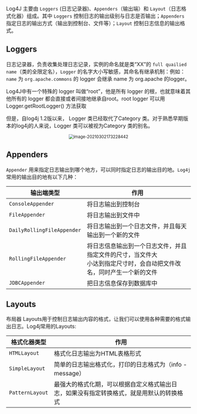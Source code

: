 Log4J 主要由 `Loggers` (日志记录器)、`Appenders`（输出端）和 `Layout`（日志格式化器）组成。其中 `Loggers`  控制日志的输出级别与日志是否输出；`Appenders` 指定日志的输出方式（输出到控制台、文件等）；`Layout` 控制日志信息的输出格式。



## Loggers

日志记录器，负责收集处理日志记录，实例的命名就是类“XX”的 `full quailied name`（类的全限定名），`Logger` 的名字大小写敏感，其命名有继承机制：例如：`name` 为 `org.apache.commons` 的 logger 会继承 name 为 org.apache 的logger。

Log4J中有一个特殊的 logger 叫做“root”，他是所有 logger 的根，也就意味着其他所有的 logger 都会直接或者间接地继承自root。root logger 可以用 Logger.getRootLogger() 方法获取

但是，自log4j 1.2版以来， Logger 类已经取代了Category 类。对于熟悉早期版本的log4j的人来说，Logger 类可以被视为Category 类的别名。

<center><img src="https://ning-wang.oss-cn-beijing.aliyuncs.com/blog-imags/image-20210302173228442.png" alt="image-20210302173228442" style="zoom:80%;" /></center>

## Appenders

`Appender` 用来指定日志输出到哪个地方，可以同时指定日志的输出目的地。`Log4j` 常用的输出目的地有以下几种：

| 输出端类型                 | 作用                                                         |
| -------------------------- | ------------------------------------------------------------ |
| `ConsoleAppender`          | 将日志输出到控制台                                           |
| `FileAppender`             | 将日志输出到文件中                                           |
| `DailyRollingFileAppender` | 将日志输出到一个日志文件，并且每天输出到一个新的文件         |
| `RollingFileAppender`      | 将日志信息输出到一个日志文件，并且指定文件的尺寸，当文件大<br/>小达到指定尺寸时，会自动把文件改名，同时产生一个新的文件 |
| `JDBCAppender`             | 把日志信息保存到数据库中                                     |

## Layouts

布局器 Layouts用于控制日志输出内容的格式，让我们可以使用各种需要的格式输出日志。Log4j常用的Layouts:

| 格式化器类型    | 作用                                                         |
| --------------- | ------------------------------------------------------------ |
| `HTMLLayout`    | 格式化日志输出为HTML表格形式                                 |
| `SimpleLayout`  | 简单的日志输出格式化，打印的日志格式为（info - message）     |
| `PatternLayout` | 最强大的格式化期，可以根据自定义格式输出日志，如果没有指定转换格式，就是用默认的转换格式 |





 

